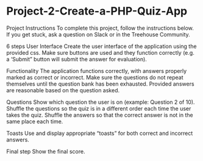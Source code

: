 # Project-2-Create-a-PHP-Quiz-App
Project Instructions
To complete this project, follow the instructions below. If you get stuck, ask a question on Slack or in the Treehouse Community.

 6 steps
User Interface
Create the user interface of the application using the provided css. Make sure buttons are used and they function correctly (e.g. a ‘Submit” button will submit the answer for evaluation).

Functionality
The application functions correctly, with answers properly marked as correct or incorrect. Make sure the questions do not repeat themselves until the question bank has been exhausted. Provided answers are reasonable based on the question asked.

Questions
Show which question the user is on (example: Question 2 of 10). Shuffle the questions so the quiz is in a different order each time the user takes the quiz. Shuffle the answers so that the correct answer is not in the same place each time.

Toasts
Use and display appropriate “toasts” for both correct and incorrect answers.

Final step
Show the final score.

